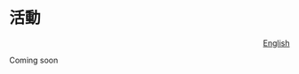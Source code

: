 # 活動

<p align="right"><a href="https://docs.node-x.xyz/en/product-manual/events">English</a></p>

Coming soon&#x20;

